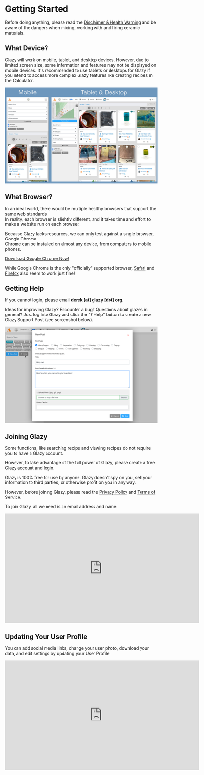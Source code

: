 # Getting Started
  
Before doing anything, please read the
[Disclaimer & Health Warning](/about/health-warning.html)
and be aware of the dangers when mixing, working with and firing
ceramic materials.

## What Device?

Glazy will work on mobile, tablet, and desktop devices.  However, due to limited screen size, some information and features may not be displayed on mobile devices.  It's recommended to use tablets or desktops for Glazy if you intend to access more complex Glazy features like creating recipes in the Calculator.

![Mobile vs. Desktop](./img/mobilevsdesktop.jpg)

## What Browser?

In an ideal world, there would be multiple healthy browsers that support the same web standards.  
In reality, each browser is slightly different, and it takes time and effort to make a website run on each browser.

Because Glazy lacks resources, we can only test against a single browser, Google Chrome.  
Chrome can be installed on almost any device, from computers to mobile phones.

[Download Google Chrome Now!](https://www.google.com/chrome/)

While Google Chrome is the only "officially" supported browser, [Safari](https://www.apple.com/safari/) and [Firefox](https://www.mozilla.org/en-US/firefox/) also seem to work just fine!

## Getting Help

If you cannot login, please email **derek [at] glazy [dot] org**.

Ideas for improving Glazy?  Encounter a bug?  Questions about glazes in general?  Just log into Glazy and click the "? Help" button to create a new Glazy Support Post (see screenshot below).

![Make a Help Post](/img/screenshots/help-post.png)

## Joining Glazy

Some functions, like searching recipe and viewing recipes do not require you to have a Glazy account.

However, to take advantage of the full power of Glazy, please create a free Glazy account and login.

Glazy is 100% free for use by anyone.  Glazy doesn't spy on you, sell your information to third parties, or otherwise profit on you in any way.
  
However, before joining Glazy, please read the
[Privacy Policy](/about/privacy.html) and
[Terms of Service](/about/terms-of-service.html).

To join Glazy, all we need is an email address and name:

<iframe width="640" height="360" src="https://www.youtube.com/embed/ubMgitnBhOo" frameborder="0" allow="accelerometer; autoplay; encrypted-media; gyroscope; picture-in-picture" allowfullscreen></iframe>

## Updating Your User Profile

You can add social media links, change your user photo, download your data, and edit settings by updating your User Profile:

<iframe width="640" height="360" src="https://www.youtube.com/embed/ETvsshkeaVI" frameborder="0" allow="accelerometer; autoplay; encrypted-media; gyroscope; picture-in-picture" allowfullscreen></iframe>